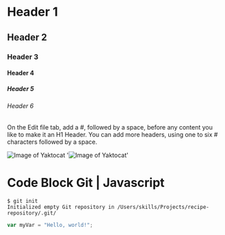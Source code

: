# Header 1
## Header 2
### Header 3
#### Header 4
##### Header 5 
###### Header 6
On the Edit file tab, add a #, followed by a space, before any content you like to make it an H1 Header. You can add more headers, using one to six # characters followed by a space.

![Image of Yaktocat](https://octodex.github.com/images/yaktocat.png)
'![Image of Yaktocat](https://octodex.github.com/images/yaktocat.png)'

# Code Block Git | Javascript
```
$ git init
Initialized empty Git repository in /Users/skills/Projects/recipe-repository/.git/
```

``` javascript
var myVar = "Hello, world!";
```
